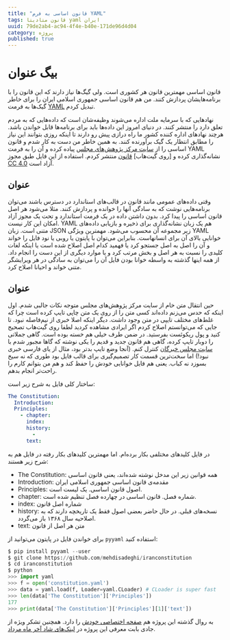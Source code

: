 ```yaml
---
title: "قانون اساسی به فرم YAML"
tags: قانون متادیتا yaml ایران
uuid: 79de2ab4-ac94-4f4e-b40e-171de96d4d04
category: پروژه
published: true
---
```


# بیگ عنوان

قانون اساسی مهمترین قانون هر کشوری است. ولی گیگ‌ها نیاز دارند که این قانون را با برنامه‌هایشان پردازش کنند. من هم قانون اساسی جمهوری اسلامی ایران را برای خاطر گیک‌ها به فرمت [YAML][یمل] تبدیل کردم.

نهادهایی که با سرمایه ملت اداره می‌شوند وظیفه‌شان است که داده‌هایی که به مردم تعلق دارد را منتشر کنند. در دنیای امروز این داده‌ها باید برای برنامه‌ها قابل خواندن باشد. هرچند نهادهای اداره کننده کشور ما راه درازی پیش رو دارند تا اینکه روزی بتوانند این نیاز را مطابق انتظار یک گیک برآورنده کنند. به همین خاطر من دست به کار شدم و قانون اساسی را از [سایت مرکز پژوهش‌های مجلس][پژوهش] پیاده کرده و آن را به فرمت YAML نشانه‌گذاری کرده و [روی گیت‌هاب] [قانون] منتشر کردم. استفاده از این فایل طبق مجوز [CC 4.0][سی‌سی] آزاد است.

[یمل]: http://yaml.org/
[پژوهش]: http://rc.majlis.ir/fa/content/iran_constitution
[قانون]: https://github.com/mehdisadeghi/iranconstitution/blob/master/constitution.yaml
[سی‌سی]: http://creativecommons.org/licenses/by/4.0/


## عنوان

وقتی داده‌های عمومی مانند قانون در قالب‌های استاندارد در دسترس باشند می‌توان برنامه‌هایی نوشت که به سادگی آنها را خوانده و پردازش کنند. مثلا می‌شود هر اصل قانون اساسی را پیدا کرد. بدون داشتن داده در یک فرمت استاندارد و تحت یک مجوز آزاد امکان این کار نیست. YAML هم یک زبان نشانه‌گذاری برای ذخیره و بازیابی داده‌های متنی است. زبان JSON زیر مجموعه آن محسوب می‌شود. مهمترین ویژگی YAML خوانایی بالای آن برای انسانهاست. بنابراین می‌توان با پایتون یا روبی یا نود فایل را خواند و آن را اصل به اصل جستجو کرد یا فهمید کدام اصل اصلاح شده است یا اینکه لغات کلیدی را نسبت به هر اصل و بخش مرتب کرد و یا موارد دیگری از این دست را انجام داد. از همه اینها گذشته به واسطه خوانا بودن فایل آن را می‌توان به سادگی در هر ویرایشگر متنی خواند و احیانا اصلاح کرد.

## عنوان

حین انتقال متن خام از سایت مرکز پژوهش‌های مجلس متوجه نکات جالبی شدم. اول اینکه که حدس می‌زنم داده‌اند کسی متن را از روی یک متن چاپی تایپ کرده است چرا که غلط‌های مختلف تایپی در متن وجود داشت. دیگر اینکه اصلا خبری از نیم‌فاصله نبود.  تا جایی که می‌توانستم اصلاح کردم اگر ایرادی مشاهده کردید لطفا روی گیت‌هاب تصحیح کنید و پول ریکوئست بفرستید. در ضمن طرف خیلی هم خسته بوده است. گاهی جملاتی را دوبار تایپ کرده، گاهی هم قانون جدید و قدیم را یکی نوشته که گاها مجبور شدم با [سایت مجلس خبرگان][خبرگان] کنترل کنم. (آنجا وضع تایپ بدتر بود، مثال از یای فارسی خبری نبود!) اما سخت‌ترین قسمت کار تصمیم‌گیری برای قالب فایل بود طوری که نه سیخ بسوزد نه کباب. یعنی هم فایل خوانایی خودش را حفظ کند و هم من بتوانم کارم را راحت‌تر انجام بدهم.

[خبرگان]: http://www.shora-gc.ir/Portal/Home/ShowPage.aspx?Object=News&ID=346db5f5-6205-4ec0-a619-f6d7d57be193&LayoutID=df97d031-b451-4421-819a-5012d4705435&CategoryID=ff0668dd-649c-4d53-a9ba-23ec1caed3be

ساختار کلی فایل به شرح زیر است:

~~~yaml
The Constitution:
  Introduction:
  Principles:
    - chapter:
      index:
      history:
        -
      text:
~~~


در فایل کلیدهای مختلفی بکار برده‌ام. اما مهمترین کلیدهای بکار رفته در فایل هم به شرح زیر هستند:

* The Constitution: همه قوانین زیر این مدخل نوشته شده‌اند، یعنی قانون اساسی
* Introduction: مقدمه‌ی قانون اساسی جمهوری اسلامی ایران
* Principles: اصول قانون اساسی. یک لیست است.
* chapter: شماره فصل. قانون اساسی در چهارده فصل تنظیم شده است.
* index: شماره اصل قانون
* history: نسخه‌های قبلی. در حال حاضر بعضی اصول فقط یک تاریخچه دارند که به اصلاحیه سال ۱۳۶۸ باز می‌گردد.
* text: متن هر اصل از قانون


برای خواندن فایل در پایتون می‌توانید از `pyyaml` استفاده کنید:

~~~python
$ pip install pyyaml --user
$ git clone https://github.com/mehdisadeghi/iranconstitution
$ cd iranconstitution
$ python
>>> import yaml
>>> f = open('constitution.yaml')
>>> data = yaml.load(f, Loader=yaml.CLoader) # CLoader is super fast
>>> len(data['The Constitution']['Principles'])
177
>>> print(data['The Constitution']['Principles'][1]['text'])
~~~

به روال گذشته این پروژه هم [صفحه اختصاصی خودش][صاپ] را دارد. همچنین تشکر ویژه از ‏جادی بابت معرفی این پروژه در [لینک‌های شاد آخر ماه مرداد][لشام].

[صاپ]: projects/iranconstitution
[لشام]: http://jadi.net/2016/08/mondays-mordad-95/


